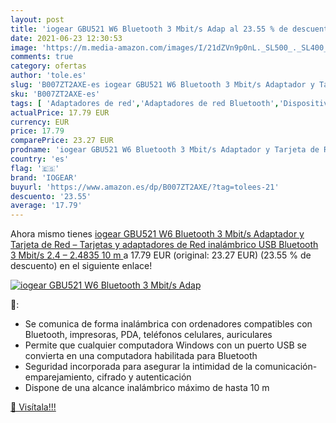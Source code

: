 ```yaml
---
layout: post
title: 'iogear GBU521 W6 Bluetooth 3 Mbit/s Adap al 23.55 % de descuento'
date: 2021-06-23 12:30:53
image: 'https://m.media-amazon.com/images/I/21dZVn9p0nL._SL500_._SL400_.jpg'
comments: true
category: ofertas
author: 'tole.es'
slug: 'B007ZT2AXE-es iogear GBU521 W6 Bluetooth 3 Mbit/s Adaptador y Tarjeta de...'
sku: 'B007ZT2AXE-es'
tags: [ 'Adaptadores de red','Adaptadores de red Bluetooth','Dispositivos de red','Informática','bluetooth','iogear', ]
actualPrice: 17.79 EUR
currency: EUR
price: 17.79
comparePrice: 23.27 EUR
prodname: 'iogear GBU521 W6 Bluetooth 3 Mbit/s Adaptador y Tarjeta de Red – Tarjetas y adaptadores de Red  inalámbrico  USB  Bluetooth  3 Mbit/s  2.4 – 2.4835  10 m '
country: 'es'
flag: '🇪🇸'
brand: 'IOGEAR'
buyurl: 'https://www.amazon.es/dp/B007ZT2AXE/?tag=tolees-21'
descuento: '23.55'
average: '17.79'
---
```


Ahora mismo tienes [iogear GBU521 W6 Bluetooth 3 Mbit/s Adaptador y Tarjeta de Red – Tarjetas y adaptadores de Red  inalámbrico  USB  Bluetooth  3 Mbit/s  2.4 – 2.4835  10 m ](https://www.amazon.es/dp/B007ZT2AXE/?tag=tolees-21) a 17.79 EUR (original: 23.27 EUR) (23.55 %  de descuento) en el siguiente enlace!

[![iogear GBU521 W6 Bluetooth 3 Mbit/s Adap](https://m.media-amazon.com/images/I/21dZVn9p0nL._SL500_._SL400_.jpg)](https://www.amazon.es/dp/B007ZT2AXE/?tag=tolees-21)

🔎:

- Se comunica de forma inalámbrica con ordenadores compatibles con Bluetooth, impresoras, PDA, teléfonos celulares, auriculares
- Permite que cualquier computadora Windows con un puerto USB se convierta en una computadora habilitada para Bluetooth
- Seguridad incorporada para asegurar la intimidad de la comunicación-emparejamiento, cifrado y autenticación
- Dispone de una alcance inalámbrico máximo de hasta 10 m

[🛒 Visítala!!!](https://www.amazon.es/dp/B007ZT2AXE/?tag=tolees-21)
